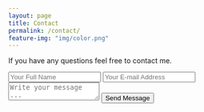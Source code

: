 ```yaml
---
layout: page
title: Contact
permalink: /contact/
feature-img: "img/color.png"
---
```


If you have any questions feel free to contact me.

<form action="https://getsimpleform.com/messages?form_api_token=5a9eba248c90201aafa6e60e7de1fb26" method="post">
  <!-- the redirect_to is optional, the form will redirect to the referrer on submission -->
  <input type='hidden' name='redirect_to' value='http://jordanluse.me/thank-you
/thank-you/' />
  <input type='text' name='name' placeholder='Your Full Name' />
  <input type='email' name='email' placeholder='Your E-mail Address' />
  <textarea name='message' placeholder='Write your message ...'></textarea>
  <input type='submit' value='Send Message' />
</form>